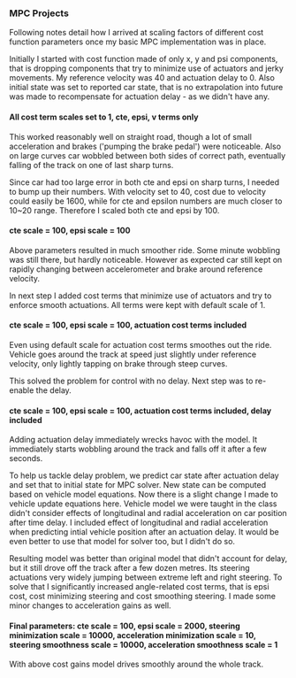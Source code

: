 ### MPC Projects

Following notes detail how I arrived at scaling factors of different cost function parameters once my basic MPC implementation was in place.

Initially I started with cost function made of only x, y and psi components, that is dropping components that try to minimize use of actuators and jerky movements. My reference velocity was 40 and actuation delay to 0. Also initial state was set to reported car state, that is no extrapolation into future was made to recompensate for actuation delay - as we didn't have any.

#### All cost term scales set to 1, cte, epsi, v terms only
This worked reasonably well on straight road, though a lot of small acceleration and brakes ('pumping the brake pedal') were noticeable. Also on large curves car wobbled between both sides of correct path, eventually falling of the track on one of last sharp turns.

Since car had too large error in both cte and epsi on sharp turns, I needed to bump up their numbers. With velocity set to 40, cost due to velocity could easily be 1600, while for cte and epsilon numbers are much closer to 10~20 range. Therefore I scaled both cte and epsi by 100.

#### cte scale = 100, epsi scale = 100
Above parameters resulted in much smoother ride. Some minute wobbling was still there, but hardly noticeable. However as expected car still kept on rapidly changing between accelerometer and brake around reference velocity.

In next step I added cost terms that minimize use of actuators and try to enforce smooth actuations. All terms were kept with default scale of 1.

#### cte scale = 100, epsi scale = 100, actuation cost terms included
Even using default scale for actuation cost terms smoothes out the ride. Vehicle goes around the track at speed just slightly under reference velocity, only lightly tapping on brake through steep curves.

This solved the problem for control with no delay.
Next step was to re-enable the delay.

#### cte scale = 100, epsi scale = 100, actuation cost terms included, delay included
Adding actuation delay immediately wrecks havoc with the model. It immediately starts wobbling around the track and falls off it after a few seconds.

To help us tackle delay problem, we predict car state after actuation delay and set that to initial state for MPC solver. New state can be computed based on vehicle model equations. 
Now there is a slight change I made to vehicle update equations here. Vehicle model we were taught in the class didn't consider effects of longitudinal and radial acceleration on car position after time delay. I included effect of longitudinal and radial acceleration when predicting intial vehicle position after an actuation delay. It would be even better to use that model for solver too, but I didn't do so.

Resulting model was better than original model that didn't account for delay, but it still drove off the track after a few dozen metres. Its steering actuations very widely jumping between extreme left and right steering. To solve that I significantly increased angle-related cost terms, that is epsi cost, cost minimizing steering and cost smoothing steering. I made some minor changes to acceleration gains as well.

#### Final parameters: cte scale = 100, epsi scale = 2000, steering minimization scale = 10000, acceleration minimization scale = 10, steering smoothness scale = 10000, acceleration smoothness scale = 1
With above cost gains model drives smoothly around the whole track.
